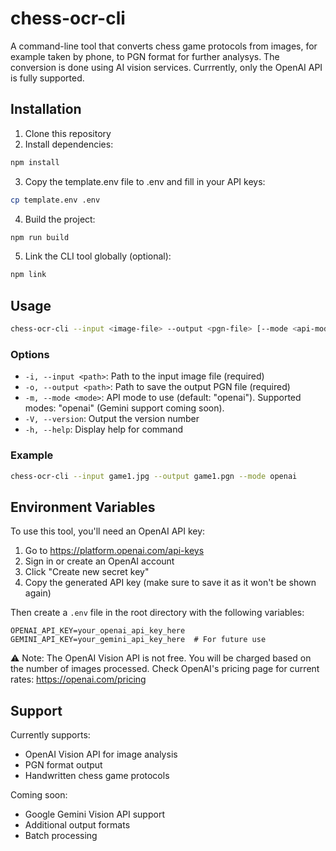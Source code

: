 # chess-ocr-cli

A command-line tool that converts chess game protocols from images, for example taken by phone, to PGN format for further analysys. The conversion is done using AI vision services. Currrently, only the OpenAI API is fully supported.

## Installation

1. Clone this repository
2. Install dependencies:

```bash
npm install
```

3. Copy the template.env file to .env and fill in your API keys:

```bash
cp template.env .env
```

4. Build the project:

```bash
npm run build
```

5. Link the CLI tool globally (optional):

```bash
npm link
```

## Usage

```bash
chess-ocr-cli --input <image-file> --output <pgn-file> [--mode <api-mode>]
```

### Options

- `-i, --input <path>`: Path to the input image file (required)
- `-o, --output <path>`: Path to save the output PGN file (required)
- `-m, --mode <mode>`: API mode to use (default: "openai"). Supported modes: "openai" (Gemini support coming soon).
- `-V, --version`: Output the version number
- `-h, --help`: Display help for command

### Example

```bash
chess-ocr-cli --input game1.jpg --output game1.pgn --mode openai
```

## Environment Variables

To use this tool, you'll need an OpenAI API key:

1. Go to https://platform.openai.com/api-keys
2. Sign in or create an OpenAI account
3. Click "Create new secret key"
4. Copy the generated API key (make sure to save it as it won't be shown again)

Then create a `.env` file in the root directory with the following variables:

```
OPENAI_API_KEY=your_openai_api_key_here
GEMINI_API_KEY=your_gemini_api_key_here  # For future use
```

⚠️ Note: The OpenAI Vision API is not free. You will be charged based on the number of images processed. Check OpenAI's pricing page for current rates: https://openai.com/pricing

## Support

Currently supports:

- OpenAI Vision API for image analysis
- PGN format output
- Handwritten chess game protocols

Coming soon:

- Google Gemini Vision API support
- Additional output formats
- Batch processing
